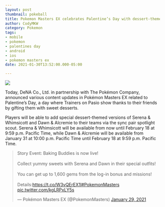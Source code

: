 ```yaml
---
layout: post
thumbnail: pokeball
title: Pokemon Masters EX celebrates Palentine’s Day with dessert-themed outfits
author: CodyMKW
category: Pokemon
tags:
- mobile
- pokemon
- palentines day
- android
- ios
- pokemon masters ex
date: 2021-01-30T13:52:00.000-05:00

---
```

![](https://res.cloudinary.com/dgzrtvctq/image/upload/v1612068102/pokemon_masters_ex_palentines_day_ovprzt.jpg)

Today, DeNA Co., Ltd. in partnership with The Pokémon Company, announced various content updates in Pokémon Masters EX related to Palentine’s Day, a day where Trainers on Pasio show thanks to their friends by gifting them with sweet desserts.

Players will be able to add special dessert-themed versions of Serena & Whimsicott and Dawn & Alcremie to their teams via the sync pair spotlight scout. Serena & Whimsicott will be available from now until February 18 at 9:59 p.m. Pacific Time, while Dawn & Alcremie will be available from January 31 at 10:00 p.m. Pacific Time until February 18 at 9:59 p.m. Pacific Time.

<blockquote class="twitter-tweet"><p lang="en" dir="ltr">Story Event: Baking Buddies is now live!<br><br>Collect yummy sweets with Serena and Dawn in their special outfits!<br><br>You can get up to 1,600 gems from the log-in bonus and missions!<br><br>Details:<a href="https://t.co/W3vQErEX1l">https://t.co/W3vQErEX1l</a><a href="https://twitter.com/hashtag/PokemonMasters?src=hash&amp;ref_src=twsrc%5Etfw">#PokemonMasters</a> <a href="https://t.co/kgLRPxLY5s">pic.twitter.com/kgLRPxLY5s</a></p>&mdash; Pokémon Masters EX (@PokemonMasters) <a href="https://twitter.com/PokemonMasters/status/1355214128739213321?ref_src=twsrc%5Etfw">January 29, 2021</a></blockquote> <script async src="https://platform.twitter.com/widgets.js" charset="utf-8"></script>